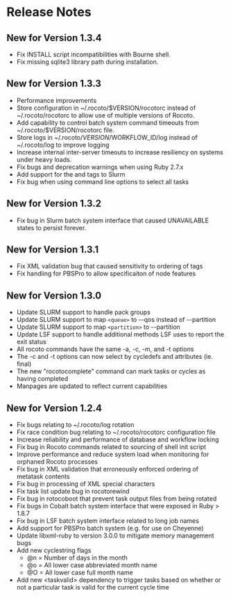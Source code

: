 # Release Notes

## New for Version 1.3.4

* Fix INSTALL script incompatibilities with Bourne shell.
* Fix missing sqlite3 library path during installation.

## New for Version 1.3.3

* Performance improvements
* Store configuration in ~/.rocoto/$VERSION/rocotorc instead of ~/.rocoto/rocotorc to allow use of multiple versions of Rocoto.
* Add capability to control batch system command timeouts from ~/.rocoto/$VERSION/rocotorc file.
* Store logs in ~/.rocoto/$VERSION/$WORKFLOW_ID/log instead of ~/.rocoto/log to improve logging
* Increase internal inter-server timeouts to increase resiliency on systems under heavy loads.
* Fix bugs and deprecation warnings when using Ruby 2.7.x
* Add support for the <exclusive> and <shared> tags to Slurm
* Fix bug when using command line options to select all tasks

## New for Version 1.3.2

* Fix bug in Slurm batch system interface that caused UNAVAILABLE states to persist forever.

## New for Version 1.3.1

* Fix XML validation bug that caused sensitivity to ordering of tags
* Fix <nodes> handling for PBSPro to allow specificaiton of node features 

## New for Version 1.3.0

* Update SLURM support to handle pack groups
* Update SLURM support to map `<queue>` to --qos instead of --partition
* Update SLURM support to map `<partition>` to --partition
* Update LSF support to handle additional methods LSF uses to report the exit status
* All rocoto commands have the same -a, -c, -m, and -t options
* The -c and -t options can now select by cycledefs and attributes (ie. final)
* The new "rocotocomplete" command can mark tasks or cycles as having completed
* Manpages are updated to reflect current capabilities

## New for Version 1.2.4

* Fix bugs relating to ~/.rocoto/log rotation
* Fix race condition bug relating to ~/.rocoto/rocotorc configuration file
* Increase reliability and performance of database and workflow locking
* Fix bug in Rocoto commands related to sourcing of shell init script
* Improve performance and reduce system load when monitoring for orphaned Rocoto processes
* Fix bug in XML validation that erroneously enforced ordering of metatask contents
* Fix bug in processing of XML special characters
* Fix task list update bug in rocotorewind
* Fix bug in rotocoboot that prevent task output files from being rotated
* Fix bugs in Cobalt batch system interface that were exposed in Ruby > 1.8.7
* Fix bug in LSF batch system interface related to long job names
* Add support for PBSPro batch system (e.g. for use on Cheyenne)
* Update libxml-ruby to version 3.0.0 to mitigate memory management bugs
* Add new cyclestring flags
  * @n = Number of days in the month
  * @o = All lower case abbreviated month name
  * @O = All lower case full month name
* Add new &lt;taskvalid&gt; dependency to trigger tasks based on whether or not a particular task is valid for the current cycle time

